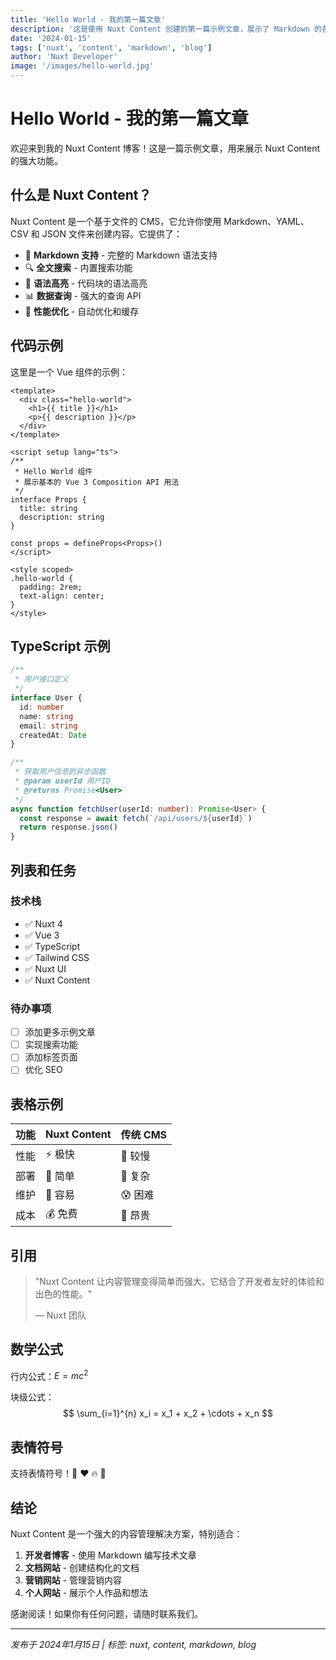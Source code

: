 ```yaml
---
title: 'Hello World - 我的第一篇文章'
description: '这是使用 Nuxt Content 创建的第一篇示例文章，展示了 Markdown 的各种功能。'
date: '2024-01-15'
tags: ['nuxt', 'content', 'markdown', 'blog']
author: 'Nuxt Developer'
image: '/images/hello-world.jpg'
---
```


# Hello World - 我的第一篇文章

欢迎来到我的 Nuxt Content 博客！这是一篇示例文章，用来展示 Nuxt Content 的强大功能。

## 什么是 Nuxt Content？

Nuxt Content 是一个基于文件的 CMS，它允许你使用 Markdown、YAML、CSV 和 JSON 文件来创建内容。它提供了：

- 📝 **Markdown 支持** - 完整的 Markdown 语法支持
- 🔍 **全文搜索** - 内置搜索功能
- 🎨 **语法高亮** - 代码块的语法高亮
- 📊 **数据查询** - 强大的查询 API
- 🚀 **性能优化** - 自动优化和缓存

## 代码示例

这里是一个 Vue 组件的示例：

```vue
<template>
  <div class="hello-world">
    <h1>{{ title }}</h1>
    <p>{{ description }}</p>
  </div>
</template>

<script setup lang="ts">
/**
 * Hello World 组件
 * 展示基本的 Vue 3 Composition API 用法
 */
interface Props {
  title: string
  description: string
}

const props = defineProps<Props>()
</script>

<style scoped>
.hello-world {
  padding: 2rem;
  text-align: center;
}
</style>
```

## TypeScript 示例

```typescript
/**
 * 用户接口定义
 */
interface User {
  id: number
  name: string
  email: string
  createdAt: Date
}

/**
 * 获取用户信息的异步函数
 * @param userId 用户ID
 * @returns Promise<User>
 */
async function fetchUser(userId: number): Promise<User> {
  const response = await fetch(`/api/users/${userId}`)
  return response.json()
}
```

## 列表和任务

### 技术栈
- ✅ Nuxt 4
- ✅ Vue 3
- ✅ TypeScript
- ✅ Tailwind CSS
- ✅ Nuxt UI
- ✅ Nuxt Content

### 待办事项
- [ ] 添加更多示例文章
- [ ] 实现搜索功能
- [ ] 添加标签页面
- [ ] 优化 SEO

## 表格示例

| 功能 | Nuxt Content | 传统 CMS |
|------|-------------|----------|
| 性能 | ⚡ 极快 | 🐌 较慢 |
| 部署 | 🚀 简单 | 🔧 复杂 |
| 维护 | 💚 容易 | 😰 困难 |
| 成本 | 💰 免费 | 💸 昂贵 |

## 引用

> "Nuxt Content 让内容管理变得简单而强大。它结合了开发者友好的体验和出色的性能。"
> 
> — Nuxt 团队

## 数学公式

行内公式：$E = mc^2$

块级公式：
$$
\sum_{i=1}^{n} x_i = x_1 + x_2 + \cdots + x_n
$$

## 表情符号

支持表情符号！:rocket: :heart: :fire: :100:

## 结论

Nuxt Content 是一个强大的内容管理解决方案，特别适合：

1. **开发者博客** - 使用 Markdown 编写技术文章
2. **文档网站** - 创建结构化的文档
3. **营销网站** - 管理营销内容
4. **个人网站** - 展示个人作品和想法

感谢阅读！如果你有任何问题，请随时联系我们。

---

*发布于 2024年1月15日 | 标签: nuxt, content, markdown, blog*